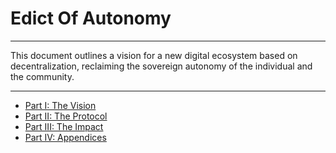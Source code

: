 # Edict Of Autonomy

---

This document outlines a vision for a new digital ecosystem based on decentralization, reclaiming the sovereign autonomy of the individual and the community.

---

- [Part I: The Vision](./01_vision.md)
- [Part II: The Protocol](./02_protocol.md)
- [Part III: The Impact](./03_impact.md)
- [Part IV: Appendices](./04_appendices.md)

